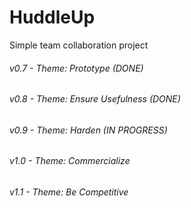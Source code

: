 # HuddleUp

Simple team collaboration project

###### v0.7 - Theme: Prototype (DONE)
###### v0.8 - Theme: Ensure Usefulness (DONE)
###### v0.9 - Theme: Harden (IN PROGRESS)
###### v1.0 - Theme: Commercialize
###### v1.1 - Theme: Be Competitive


